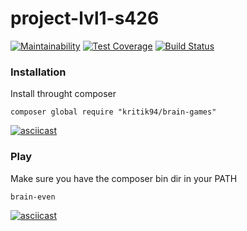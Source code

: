 # project-lvl1-s426

[![Maintainability](https://api.codeclimate.com/v1/badges/b747e0e5993ba981e8f3/maintainability)](https://codeclimate.com/github/kritik94/project-lvl1-s426/maintainability)
[![Test Coverage](https://api.codeclimate.com/v1/badges/b747e0e5993ba981e8f3/test_coverage)](https://codeclimate.com/github/kritik94/project-lvl1-s426/test_coverage)
[![Build Status](https://travis-ci.org/kritik94/project-lvl1-s426.svg?branch=master)](https://travis-ci.org/kritik94/project-lvl1-s426)

### Installation

Install throught composer

```
composer global require "kritik94/brain-games"
```

[![asciicast](https://asciinema.org/a/jcD1L5LKo34Jrpx34N9bQFWmS.svg)](https://asciinema.org/a/jcD1L5LKo34Jrpx34N9bQFWmS)

### Play

Make sure you have the composer bin dir in your PATH

```
brain-even
```

[![asciicast](https://asciinema.org/a/7xpC3HQbEoyhhs8TzfE7f6SKi.svg)](https://asciinema.org/a/7xpC3HQbEoyhhs8TzfE7f6SKi)
